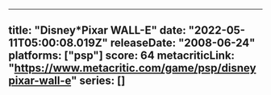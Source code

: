 
---
title: "Disney*Pixar WALL-E"
date: "2022-05-11T05:00:08.019Z"
releaseDate: "2008-06-24"
platforms: ["psp"]
score: 64
metacriticLink: "https://www.metacritic.com/game/psp/disneypixar-wall-e"
series: []
---
